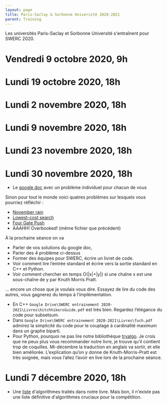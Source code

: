 ```yaml
---
layout: page
title: Paris-Saclay & Sorbonne Université 2020-2021
parent: Training
---
```


Les universités Paris-Saclay et Sorbonne Université s'entraînent pour SWERC 2020.

# Vendredi 9 octobre 2020, 9h

# Lundi 19 octobre 2020, 18h

# Lundi 2 novembre 2020, 18h

# Lundi 9 novembre 2020, 18h

# Lundi 23 novembre 2020, 18h

# Lundi 30 novembre 2020, 18h

- Le [google doc](https://docs.google.com/document/d/1Sb8yhL5mjJjUowqXb3xPy-in22NvUzoNgXRlh4y5LcY/edit#heading=h.vyrq4y9q9pau) avec un problème individuel pour chacun de vous

Sinon pour tout le monde voici quatres problèmes sur lesquels vous pourriez réfléchir :

-   [November rain](http://poj.org/problem?id=1765) 
-   [Lowest-cost search](https://projecteuler.net/problem=328)
-   [Four Gate Push](https://cs.stanford.edu/group/acm/SLPC2010/problems.pdf)
-   AAAHH! Overbooked! (même fichier que précédent)

À la prochaine séance on va

-   Parler de vos solutions du google doc,
-   Parler des 4 problème ci-dessus
-   Former des équipes pour SWERC, écrire un livret de code.
-   Voir comment lire l’entrée standard et écrire vers la sortie standard en C++ et Python.
-   Voir comment chercher en temps O(\|x\|+\|y\|) si une chaîne x est une sous-chaîne de y par Knuth Morris Pratt.

... encore un chose que je voulais vous dire. Essayez de lire du code des autres, vous gagnerez du temps à l’implémentation.

-   En C++ `Google Drive\SWERC entrainement 2020-2021\Livres\hitchhikersGuide.pdf` est très bien. Regardez l’élégance du code pour subsetsum.
-   Dans `Google Drive\SWERC entrainement 2020-2021\Livres\fuch.pdf` admirez la simplicité du code pour le couplage à cardinalité maximum dans un graphe biparti. 
-   Pour Python, pourquoi ne pas lire notre bibliothèque [tryalgo](https://jilljenn.github.io/tryalgo/). Je crois que ne peux plus vous recommander notre livre, je trouve qu’il contient trop de coquilles. Mi-décembre la traduction en anglais va sortir, et elle bien améliorée. L’explication qu’on y donne de Knuth-Morris-Pratt est très soignée, mais vous l’allez l’avoir en live lors de la prochaine séance.

# Lundi 7 décembre 2020, 18h

- Une [liste](https://tryalgo.org/liste_algos_fr/) d'algorithmes traités dans notre livre. Mais bon, il n'existe pas une liste définitive d'algorithmes cruciaux pour la compétition.

